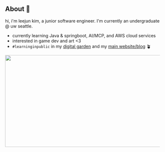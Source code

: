 ## About 👋

hi, i'm leejun kim, a junior software engineer. I'm currently an undergraduate @ uw seattle.

- currently learning Java & springboot, AI/MCP, and AWS cloud services
- interested in game dev and art <3
- `#learninginpublic` in my [digital garden](https://lkim0402.github.io/obsidian-vault-main) and my [main website/blog](https://www.leejunkim.com/) 🪴

<a href="https://www.gitanimals.org/en_US?utm_medium=image&utm_source=lkim0402&utm_content=farm">
<img
  src="https://render.gitanimals.org/farms/lkim0402"
  width="600"
  height="300"
/>
</a>
